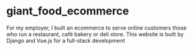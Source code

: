 # giant_food_ecommerce
For my employer, I built an ecommerce to serve online customers those who run a restaurant, café bakery or deli store. This website is built by Django and Vue.js for a full-stack development

